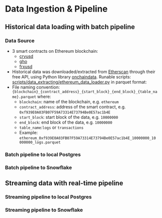 # Data Ingestion & Pipeline

## Historical data loading with batch pipeline

### Data Source
- 3 smart contracts on Ethereum blockchain:
  - [crvusd](https://etherscan.io/address/0xf939E0A03FB07F59A73314E73794Be0E57ac1b4E)
  - [gho](https://etherscan.io/address/0x40D16FC0246aD3160Ccc09B8D0D3A2cD28aE6C2f)
  - [frxusd](https://etherscan.io/address/0xCAcd6fd266aF91b8AeD52aCCc382b4e165586E29)
- Historical data was downloaded/extracted from [Etherscan](https://docs.etherscan.io/) through their free API, using Python library [onchaindata](https://github.com/newgnart/onchaindata). Runable scripts: [scripts/data_extracting/ethereum_data_loader.py](../scripts/data_extracting/ethereum_data_loader.py) in parquet format: 
- File naming convention: `{blockchain}_{contract_address}_{start_block}_{end_block}_{table_name}.parquet` where:
  - `blockchain`: name of the blockchain, e.g. `ethereum`
  - `contract_address`: address of the smart contract, e.g. `0xf939E0A03FB07F59A73314E73794Be0E57ac1b4E`
  - `start_block`: start block of the data, e.g. `10000000`
  - `end_block`: end block of the data, e.g. `10000000`
  - `table_name`:`logs` or `transactions`
  - Example: `ethereum_0xf939E0A03FB07F59A73314E73794Be0E57ac1b4E_10000000_10000000_logs.parquet`

### Batch pipeline to local Postgres

### Batch pipeline to Snowflake

## Streaming data with real-time pipeline

### Streaming pipeline to local Postgres

### Streaming pipeline to Snowflake